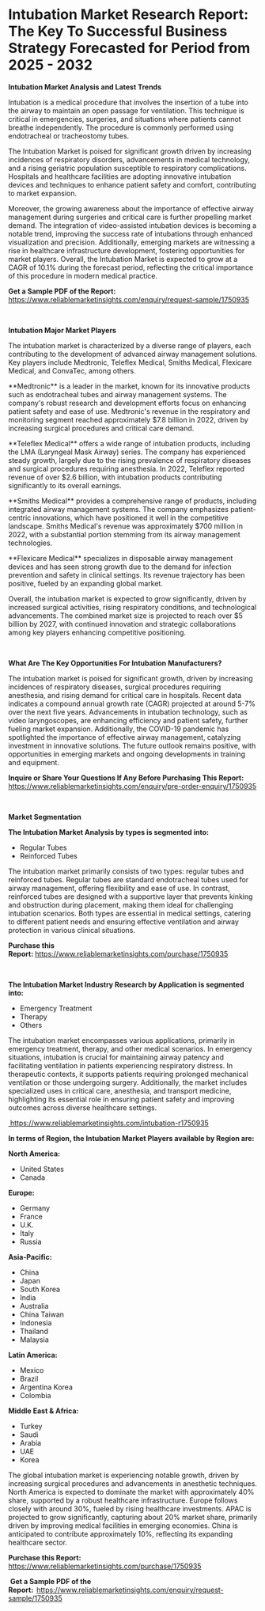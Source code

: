 <p><h1>Intubation Market Research Report: The Key To Successful Business Strategy Forecasted for Period from 2025 - 2032</h1></p><p><strong>Intubation Market Analysis and Latest Trends</strong></p>
<p><p>Intubation is a medical procedure that involves the insertion of a tube into the airway to maintain an open passage for ventilation. This technique is critical in emergencies, surgeries, and situations where patients cannot breathe independently. The procedure is commonly performed using endotracheal or tracheostomy tubes.</p><p>The Intubation Market is poised for significant growth driven by increasing incidences of respiratory disorders, advancements in medical technology, and a rising geriatric population susceptible to respiratory complications. Hospitals and healthcare facilities are adopting innovative intubation devices and techniques to enhance patient safety and comfort, contributing to market expansion.</p><p>Moreover, the growing awareness about the importance of effective airway management during surgeries and critical care is further propelling market demand. The integration of video-assisted intubation devices is becoming a notable trend, improving the success rate of intubations through enhanced visualization and precision. Additionally, emerging markets are witnessing a rise in healthcare infrastructure development, fostering opportunities for market players. Overall, the Intubation Market is expected to grow at a CAGR of 10.1% during the forecast period, reflecting the critical importance of this procedure in modern medical practice.</p></p>
<p><strong>Get a Sample PDF of the Report:&nbsp;</strong> <a href="https://www.reliablemarketinsights.com/enquiry/request-sample/1750935?utm_campaign=2934&utm_medium=2&utm_source=Github&utm_content=ia&utm_term=13042025&utm_id=intubation">https://www.reliablemarketinsights.com/enquiry/request-sample/1750935</a></p>
<p>&nbsp;</p>
<p><strong>Intubation Major Market Players</strong></p>
<p><p>The intubation market is characterized by a diverse range of players, each contributing to the development of advanced airway management solutions. Key players include Medtronic, Teleflex Medical, Smiths Medical, Flexicare Medical, and ConvaTec, among others.</p><p>**Medtronic** is a leader in the market, known for its innovative products such as endotracheal tubes and airway management systems. The company's robust research and development efforts focus on enhancing patient safety and ease of use. Medtronic's revenue in the respiratory and monitoring segment reached approximately $7.8 billion in 2022, driven by increasing surgical procedures and critical care demand.</p><p>**Teleflex Medical** offers a wide range of intubation products, including the LMA (Laryngeal Mask Airway) series. The company has experienced steady growth, largely due to the rising prevalence of respiratory diseases and surgical procedures requiring anesthesia. In 2022, Teleflex reported revenue of over $2.6 billion, with intubation products contributing significantly to its overall earnings.</p><p>**Smiths Medical** provides a comprehensive range of products, including integrated airway management systems. The company emphasizes patient-centric innovations, which have positioned it well in the competitive landscape. Smiths Medical's revenue was approximately $700 million in 2022, with a substantial portion stemming from its airway management technologies.</p><p>**Flexicare Medical** specializes in disposable airway management devices and has seen strong growth due to the demand for infection prevention and safety in clinical settings. Its revenue trajectory has been positive, fueled by an expanding global market.</p><p>Overall, the intubation market is expected to grow significantly, driven by increased surgical activities, rising respiratory conditions, and technological advancements. The combined market size is projected to reach over $5 billion by 2027, with continued innovation and strategic collaborations among key players enhancing competitive positioning.</p></p>
<p>&nbsp;</p>
<p><strong>What Are The Key Opportunities For Intubation Manufacturers?</strong></p>
<p><p>The intubation market is poised for significant growth, driven by increasing incidences of respiratory diseases, surgical procedures requiring anesthesia, and rising demand for critical care in hospitals. Recent data indicates a compound annual growth rate (CAGR) projected at around 5-7% over the next five years. Advancements in intubation technology, such as video laryngoscopes, are enhancing efficiency and patient safety, further fueling market expansion. Additionally, the COVID-19 pandemic has spotlighted the importance of effective airway management, catalyzing investment in innovative solutions. The future outlook remains positive, with opportunities in emerging markets and ongoing developments in training and equipment.</p></p>
<p><strong>Inquire or Share Your Questions If Any Before Purchasing This Report:</strong> <a href="https://www.reliablemarketinsights.com/enquiry/pre-order-enquiry/1750935?utm_campaign=2934&utm_medium=2&utm_source=Github&utm_content=ia&utm_term=13042025&utm_id=intubation">https://www.reliablemarketinsights.com/enquiry/pre-order-enquiry/1750935</a></p>
<p>&nbsp;</p>
<p><strong>Market Segmentation</strong></p>
<p><strong>The Intubation Market Analysis by types is segmented into:</strong></p>
<p><ul><li>Regular Tubes</li><li>Reinforced Tubes</li></ul></p>
<p><p>The intubation market primarily consists of two types: regular tubes and reinforced tubes. Regular tubes are standard endotracheal tubes used for airway management, offering flexibility and ease of use. In contrast, reinforced tubes are designed with a supportive layer that prevents kinking and obstruction during placement, making them ideal for challenging intubation scenarios. Both types are essential in medical settings, catering to different patient needs and ensuring effective ventilation and airway protection in various clinical situations.</p></p>
<p><strong>Purchase this Report:&nbsp;</strong><a href="https://www.reliablemarketinsights.com/purchase/1750935?utm_campaign=2934&utm_medium=2&utm_source=Github&utm_content=ia&utm_term=13042025&utm_id=intubation">https://www.reliablemarketinsights.com/purchase/1750935</a></p>
<p>&nbsp;</p>
<p><strong>The Intubation Market Industry Research by Application is segmented into:</strong></p>
<p><ul><li>Emergency Treatment</li><li>Therapy</li><li>Others</li></ul></p>
<p><p>The intubation market encompasses various applications, primarily in emergency treatment, therapy, and other medical scenarios. In emergency situations, intubation is crucial for maintaining airway patency and facilitating ventilation in patients experiencing respiratory distress. In therapeutic contexts, it supports patients requiring prolonged mechanical ventilation or those undergoing surgery. Additionally, the market includes specialized uses in critical care, anesthesia, and transport medicine, highlighting its essential role in ensuring patient safety and improving outcomes across diverse healthcare settings.</p></p>
<p><a href="https://www.reliablemarketinsights.com/intubation-r1750935?utm_campaign=2934&utm_medium=2&utm_source=Github&utm_content=ia&utm_term=13042025&utm_id=intubation">&nbsp;https://www.reliablemarketinsights.com/intubation-r1750935</a></p>
<p><strong>In terms of Region, the Intubation Market Players available by Region are:</strong></p>
<p>
    <p> <strong> North America: </strong>
        <ul>
            <li>United States</li>
            <li>Canada</li>
        </ul>
        </p> 
    <p> <strong> Europe: </strong>
        <ul>
            <li>Germany</li>
            <li>France</li>
            <li>U.K.</li>
            <li>Italy</li>
            <li>Russia</li>
        </ul>
        </p> 
    <p> <strong> Asia-Pacific: </strong>
        <ul>
            <li>China</li>
            <li>Japan</li>
            <li>South Korea</li>
            <li>India</li>
            <li>Australia</li>
            <li>China Taiwan</li>
            <li>Indonesia</li>
            <li>Thailand</li>
            <li>Malaysia</li>
        </ul>
        </p> 
    <p> <strong> Latin America: </strong>
        <ul>
            <li>Mexico</li>
            <li>Brazil</li>
            <li>Argentina Korea</li>
            <li>Colombia</li>
        </ul>
        </p> 
    <p> <strong> Middle East & Africa: </strong>
        <ul>
            <li>Turkey</li>
            <li>Saudi</li>
            <li>Arabia</li>
            <li>UAE</li>
            <li>Korea</li>
        </ul>
    </p>
    </p>
<p><p>The global intubation market is experiencing notable growth, driven by increasing surgical procedures and advancements in anesthetic techniques. North America is expected to dominate the market with approximately 40% share, supported by a robust healthcare infrastructure. Europe follows closely with around 30%, fueled by rising healthcare investments. APAC is projected to grow significantly, capturing about 20% market share, primarily driven by improving medical facilities in emerging economies. China is anticipated to contribute approximately 10%, reflecting its expanding healthcare sector.</p></p>
<p><strong>Purchase this Report: </strong><a href="https://www.reliablemarketinsights.com/purchase/1750935?utm_campaign=2934&utm_medium=2&utm_source=Github&utm_content=ia&utm_term=13042025&utm_id=intubation">https://www.reliablemarketinsights.com/purchase/1750935</a></p>
<p>&nbsp;<strong>Get a Sample PDF of the Report:&nbsp;&nbsp;</strong><a href="https://www.reliablemarketinsights.com/enquiry/request-sample/1750935?utm_campaign=2934&utm_medium=2&utm_source=Github&utm_content=ia&utm_term=13042025&utm_id=intubation">https://www.reliablemarketinsights.com/enquiry/request-sample/1750935</a></p>
<p><strong></strong></p>
<p><p></p><p></p><p></p></p>